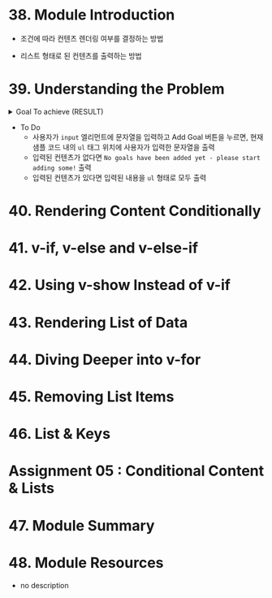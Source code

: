 # 38. Module Introduction
* 조건에 따라 컨텐츠 렌더링 여부를 결정하는 방법

* 리스트 형태로 된 컨텐츠를 출력하는 방법

# 39. Understanding the Problem

<details>
<summary>Goal To achieve (RESULT) </summary>
    <!DOCTYPE html>
    <html lang="en">
    <head>
        <meta charset="UTF-8" />
        <meta name="viewport" content="width=device-width, initial-scale=1.0" />
        <title>Vue Basics</title>
        <link
        href="https://fonts.googleapis.com/css2?family=Jost:wght@400;700&display=swap"
        rel="stylesheet"
        />
        <link rel="stylesheet" href="styles.css" />
        <script src="https://unpkg.com/vue@next" defer></script>
        <script src="app.js" defer></script>
    </head>
    <body>
        <header>
        <h1>Vue Course Goals</h1>
        </header>
        <section id="user-goals">
        <h2>My course goals</h2>
        <input type="text" />
        <button>Add Goal</button>
        <p>No goals have been added yet - please start adding some!</p>
        <ul>
            <li>Goal</li>
        </ul>
        </section>
    </body>
    </html>
</details>

* To Do
  * 사용자가 `input` 엘리먼트에 문자열을 입력하고 Add Goal 버튼을 누르면, 현재 샘플 코드 내의 `ul` 태그 위치에 사용자가 입력한 문자열을 출력
  * 입력된 컨텐츠가 없다면 `No goals have been added yet - please start adding some!` 출력
  * 입력된 컨텐츠가 있다면 입력된 내용을 `ul` 형태로 모두 출력

# 40. Rendering Content Conditionally

# 41. v-if, v-else and v-else-if

# 42. Using v-show Instead of v-if

# 43. Rendering List of Data

# 44. Diving Deeper into v-for

# 45. Removing List Items

# 46. List & Keys

# Assignment 05 : Conditional Content & Lists

# 47. Module Summary

# 48. Module Resources
* no description